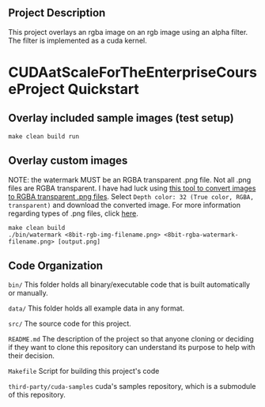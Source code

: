 ## Project Description

This project overlays an rgba image on an rgb image using an alpha filter. The filter is implemented as a cuda kernel.

# CUDAatScaleForTheEnterpriseCourseProject Quickstart

## Overlay included sample images (test setup)

```
make clean build run
```

## Overlay custom images

NOTE: the watermark MUST be an RGBA transparent .png file. Not all .png files are RGBA transparent. I have had luck using [this tool to convert images to RGBA transparent .png files](https://fconvert.com/image/convert-to-png/). Select `Depth color: 32 (True color, RGBA, transparent)` and download the converted image. For more information regarding types of .png files, click [here](http://www.libpng.org/pub/png/book/chapter08.html#png.ch08.div.5.8).

```
make clean build
./bin/watermark <8bit-rgb-img-filename.png> <8bit-rgba-watermark-filename.png> [output.png]
```

## Code Organization

```bin/```
This folder holds all binary/executable code that is built automatically or manually.

```data/```
This folder holds all example data in any format.

```src/```
The source code for this project.

```README.md```
The description of the project so that anyone cloning or deciding if they want to clone this repository can understand its purpose to help with their decision.

```Makefile```
Script for building this project's code

```third-party/cuda-samples```
cuda's samples repository, which is a submodule of this repository.
